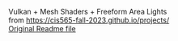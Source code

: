 Vulkan + Mesh Shaders + Freeform Area Lights  
from https://cis565-fall-2023.github.io/projects/  
[Original Readme file](./readme_original.md)
